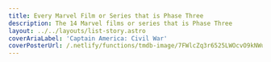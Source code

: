 ```yaml
---
title: Every Marvel Film or Series that is Phase Three
description: The 14 Marvel films or series that is Phase Three
layout: ../../layouts/list-story.astro
coverAriaLabel: 'Captain America: Civil War'
coverPosterUrl: /.netlify/functions/tmdb-image/7FWlcZq3r6525LWOcvO9kNWurN1.webp?transparent=0
---
```


